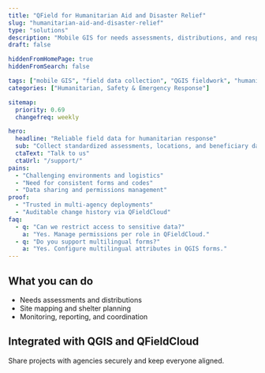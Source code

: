 ```yaml
---
title: "QField for Humanitarian Aid and Disaster Relief"
slug: "humanitarian-aid-and-disaster-relief"
type: "solutions"
description: "Mobile GIS for needs assessments, distributions, and response coordination in humanitarian operations."
draft: false

hiddenFromHomePage: true
hiddenFromSearch: false

tags: ["mobile GIS", "field data collection", "QGIS fieldwork", "humanitarian", "aid distribution", "needs assessment"]
categories: ["Humanitarian, Safety & Emergency Response"]

sitemap:
  priority: 0.69
  changefreq: weekly

hero:
  headline: "Reliable field data for humanitarian response"
  sub: "Collect standardized assessments, locations, and beneficiary data with offline capability."
  ctaText: "Talk to us"
  ctaUrl: "/support/"
pains:
  - "Challenging environments and logistics"
  - "Need for consistent forms and codes"
  - "Data sharing and permissions management"
proof:
  - "Trusted in multi-agency deployments"
  - "Auditable change history via QFieldCloud"
faq:
  - q: "Can we restrict access to sensitive data?"
    a: "Yes. Manage permissions per role in QFieldCloud."
  - q: "Do you support multilingual forms?"
    a: "Yes. Configure multilingual attributes in QGIS forms."
---
```


## What you can do
- Needs assessments and distributions  
- Site mapping and shelter planning  
- Monitoring, reporting, and coordination

## Integrated with QGIS and QFieldCloud
Share projects with agencies securely and keep everyone aligned.
